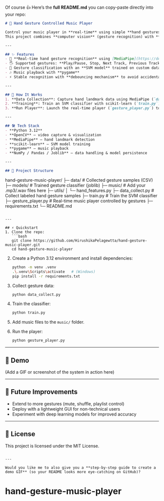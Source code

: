 Of course 👍 Here’s the **full README.md** you can copy-paste directly into your repo:

```markdown
# 🎵 Hand Gesture Controlled Music Player

Control your music player in **real-time** using simple **hand gestures** captured from your webcam.  
This project combines **computer vision** (gesture recognition) with **Python audio playback** for an interactive experience.

---

## ✨ Features
- 🎥 **Real-time hand gesture recognition** using [MediaPipe](https://developers.google.com/mediapipe)  
- 🖐️ Supported gestures: **Play/Pause, Stop, Next Track, Previous Track, Volume Up/Down**  
- 🤖 Gesture classification with an **SVM model** trained on custom data  
- 🎶 Music playback with **pygame**  
- ⚡ Stable recognition with **debouncing mechanism** to avoid accidental triggers  

---

## 🚀 How It Works
1. **Data Collection**: Capture hand landmark data using MediaPipe (`data_collect.py`).  
2. **Training**: Train an SVM classifier with scikit-learn (`train.py`).  
3. **Run Player**: Launch the real-time player (`gesture_player.py`) to control music with gestures.  

---

## 🛠️ Tech Stack
- **Python 3.12**
- **OpenCV** – video capture & visualization  
- **MediaPipe** – hand landmark detection  
- **scikit-learn** – SVM model training  
- **pygame** – music playback  
- **NumPy / Pandas / Joblib** – data handling & model persistence  

---

## 📂 Project Structure
```

hand-gesture-music-player/
├─ data/              # Collected gesture samples (CSV)
├─ models/            # Trained gesture classifier (joblib)
├─ music/             # Add your .mp3/.wav files here
├─ utils/
│  └─ hand\_features.py
├─ data\_collect.py    # Collect labeled hand gesture samples
├─ train.py           # Train the SVM classifier
├─ gesture\_player.py  # Real-time music player controlled by gestures
├─ requirements.txt
└─ README.md

````

---

## ⚡ Quickstart
1. Clone the repo:
   ```bash
   git clone https://github.com/HirushikaPelagewtta/hand-gesture-music-player.git
   cd hand-gesture-music-player
````

2. Create a Python 3.12 environment and install dependencies:

   ```bash
   python -m venv .venv
   .\.venv\Scripts\activate   # (Windows)
   pip install -r requirements.txt
   ```

3. Collect gesture data:

   ```bash
   python data_collect.py
   ```

4. Train the classifier:

   ```bash
   python train.py
   ```

5. Add music files to the `music/` folder.

6. Run the player:

   ```bash
   python gesture_player.py
   ```

---

## 📸 Demo

(Add a GIF or screenshot of the system in action here)

---

## 🔮 Future Improvements

* Extend to more gestures (mute, shuffle, playlist control)
* Deploy with a lightweight GUI for non-technical users
* Experiment with deep learning models for improved accuracy

---

## 📜 License

This project is licensed under the MIT License.

```

---

Would you like me to also give you a **step-by-step guide to create a demo GIF** (so your README looks more eye-catching on GitHub)?
```
# hand-gesture-music-player
